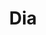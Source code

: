 ---
title: "Dia"
url: /ciudad-autonoma-de-buenos-aires/dia-avenida-independencia-3/
shop: Supermarkt
---